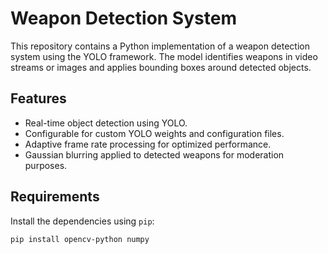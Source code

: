 # Weapon Detection System

This repository contains a Python implementation of a weapon detection system using the YOLO framework. The model identifies weapons in video streams or images and applies bounding boxes around detected objects.

## Features
- Real-time object detection using YOLO.
- Configurable for custom YOLO weights and configuration files.
- Adaptive frame rate processing for optimized performance.
- Gaussian blurring applied to detected weapons for moderation purposes.

## Requirements
Install the dependencies using `pip`:
```bash
pip install opencv-python numpy
